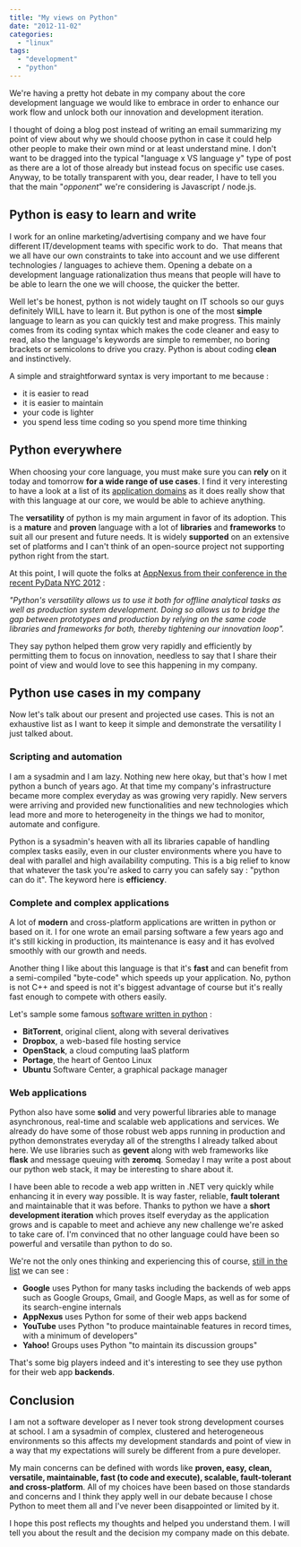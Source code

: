 ```yaml
---
title: "My views on Python"
date: "2012-11-02"
categories: 
  - "linux"
tags: 
  - "development"
  - "python"
---
```


We're having a pretty hot debate in my company about the core development language we would like to embrace in order to enhance our work flow and unlock both our innovation and development iteration.

I thought of doing a blog post instead of writing an email summarizing my point of view about why we should choose python in case it could help other people to make their own mind or at least understand mine. I don't want to be dragged into the typical "language x VS language y" type of post as there are a lot of those already but instead focus on specific use cases. Anyway, to be totally transparent with you, dear reader, I have to tell you that the main "_opponent_" we're considering is Javascript / node.js.

## Python is easy to learn and write

I work for an online marketing/advertising company and we have four different IT/development teams with specific work to do.  That means that we all have our own constraints to take into account and we use different technologies / languages to achieve them. Opening a debate on a development language rationalization thus means that people will have to be able to learn the one we will choose, the quicker the better.

Well let's be honest, python is not widely taught on IT schools so our guys definitely WILL have to learn it. But python is one of the most **simple** language to learn as you can quickly test and make progress. This mainly comes from its coding syntax which makes the code cleaner and easy to read, also the language's keywords are simple to remember, no boring brackets or semicolons to drive you crazy. Python is about coding **clean** and instinctively.

A simple and straightforward syntax is very important to me because :

- it is easier to read
- it is easier to maintain
- your code is lighter
- you spend less time coding so you spend more time thinking

## Python everywhere

When choosing your core language, you must make sure you can **rely** on it today and tomorrow **for a wide range of use cases**. I find it very interesting to have a look at a list of its [application domains](http://www.python.org/about/apps/) as it does really show that with this language at our core, we would be able to achieve anything.

The **versatility** of python is my main argument in favor of its adoption. This is a **mature** and **proven** language with a lot of **libraries** and **frameworks** to suit all our present and future needs. It is widely **supported** on an extensive set of platforms and I can't think of an open-source project not supporting python right from the start.

At this point, I will quote the folks at [AppNexus from their conference in the recent PyData NYC 2012](http://nyc2012.pydata.org/abstracts/#appnexus) :

_"Python's versatility allows us to use it both for offline analytical tasks as well as production system development. Doing so allows us to bridge the gap between prototypes and production by relying on the same code libraries and frameworks for both, thereby tightening our innovation loop"._ 

They say python helped them grow very rapidly and efficiently by permitting them to focus on innovation, needless to say that I share their point of view and would love to see this happening in my company.

## Python use cases in my company

Now let's talk about our present and projected use cases. This is not an exhaustive list as I want to keep it simple and demonstrate the versatility I just talked about.

### Scripting and automation

I am a sysadmin and I am lazy. Nothing new here okay, but that's how I met python a bunch of years ago. At that time my company's infrastructure became more complex everyday as was growing very rapidly. New servers were arriving and provided new functionalities and new technologies which lead more and more to heterogeneity in the things we had to monitor, automate and configure.

Python is a sysadmin's heaven with all its libraries capable of handling complex tasks easily, even in our cluster environments where you have to deal with parallel and high availability computing. This is a big relief to know that whatever the task you're asked to carry you can safely say : "python can do it". The keyword here is **efficiency**.

### Complete and complex applications

A lot of **modern** and cross-platform applications are written in python or based on it. I for one wrote an email parsing software a few years ago and it's still kicking in production, its maintenance is easy and it has evolved smoothly with our growth and needs.

Another thing I like about this language is that it's **fast** and can benefit from a semi-compiled "byte-code" which speeds up your application. No, python is not C++ and speed is not it's biggest advantage of course but it's really fast enough to compete with others easily.

Let's sample some famous [software written in python](http://en.wikipedia.org/wiki/List_of_Python_software) :

- **BitTorrent**, original client, along with several derivatives
- **Dropbox**, a web-based file hosting service
- **OpenStack**, a cloud computing IaaS platform
- **Portage**, the heart of Gentoo Linux
- **Ubuntu** Software Center, a graphical package manager

### Web applications

Python also have some **solid** and very powerful libraries able to manage asynchronous, real-time and scalable web applications and services. We already do have some of those robust web apps running in production and python demonstrates everyday all of the strengths I already talked about here. We use libraries such as **gevent** along with web frameworks like **flask** and message queuing with **zeromq**. Someday I may write a post about our python web stack, it may be interesting to share about it.

I have been able to recode a web app written in .NET very quickly while enhancing it in every way possible. It is way faster, reliable, **fault tolerant** and maintainable that it was before. Thanks to python we have a **short development iteration** which proves itself everyday as the application grows and is capable to meet and achieve any new challenge we're asked to take care of. I'm convinced that no other language could have been so powerful and versatile than python to do so.

We're not the only ones thinking and experiencing this of course, [still in the list](http://en.wikipedia.org/wiki/List_of_Python_software) we can see :

- **Google** uses Python for many tasks including the backends of web apps such as Google Groups, Gmail, and Google Maps, as well as for some of its search-engine internals
- **AppNexus** uses Python for some of their web apps backend
- **YouTube** uses Python "to produce maintainable features in record times, with a minimum of developers"
- **Yahoo!** Groups uses Python "to maintain its discussion groups"

That's some big players indeed and it's interesting to see they use python for their web app **backends**.

## Conclusion

I am not a software developer as I never took strong development courses at school. I am a sysadmin of complex, clustered and heterogeneous environments so this affects my development standards and point of view in a way that my expectations will surely be different from a pure developer.

My main concerns can be defined with words like **proven, easy, clean, versatile, maintainable, fast (to code and execute), scalable, fault-tolerant and cross-platform**. All of my choices have been based on those standards and concerns and I think they apply well in our debate because I chose Python to meet them all and I've never been disappointed or limited by it.

I hope this post reflects my thoughts and helped you understand them. I will tell you about the result and the decision my company made on this debate.
